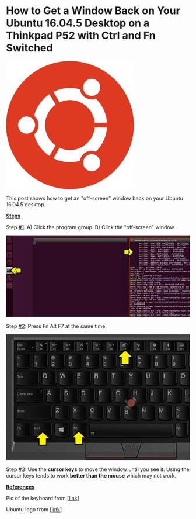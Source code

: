 # How to Get a Window Back on Your Ubuntu 16.04.5 Desktop on a Thinkpad P52 with Ctrl and Fn Switched

![ubuntu_logo_1](ubuntu_logo_1.jpg)

This post shows how to get an "off-screen" window back on your Ubuntu 16.04.5 desktop.

**<u><span>Steps</span></u>**

Step [#1](https://www.centennialsoftwaresolutions.com/blog/hashtags/1): A) Click the program group. B) Click the "off-screen" window

![click_off_screen_2](click_off_screen_2.png)

Step [#2](https://www.centennialsoftwaresolutions.com/blog/hashtags/2): Press Fn Alt F7 at the same time:

![press_fn_alt_f7_3](press_fn_alt_f7_3.png)

Step [#3](https://www.centennialsoftwaresolutions.com/blog/hashtags/3): Use the **cursor keys** to move the window until you see it. Using the cursor keys tends to work **better than the mouse** which may not work.

**<u><span>References</span></u>**

Pic of the keyboard from \[[<u><span>link</span></u>](https://g.co/kgs/SCH4hV)\]

Ubuntu logo from \[[<u><span>link</span></u>](https://images.app.goo.gl/9noUQtrr3PFafCAv9)\]